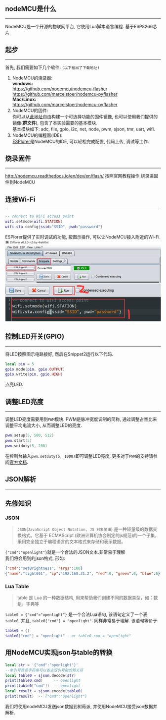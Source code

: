 ## nodeMCU是什么  
******  
NodeMCU是一个开源的物联网平台, 它使用Lua脚本语言编程. 基于ESP8266芯片.

## 起步
*****
首先, 我们需要如下几个软件: `(以下给出了下载地址)`   

1. NodeMCU的烧录器:  
**windows:**   
https://github.com/nodemcu/nodemcu-flasher
https://github.com/marcelstoer/nodemcu-pyflasher  
**Mac/Linux:**   
https://github.com/marcelstoer/nodemcu-pyflasher
2. NodeMCU的固件:  
你可以从[此地址](http://nodemcu-build.com/)自由构建一个可选择功能的固件镜像, 也可以使用我们提供的镜像(**群文件**), 包含了本实验需要的基本模块.  
基本模块如下: adc, file, gpio, i2c, net, node, pwm, sjson, tmr, uart, wifi.
3. NodeMCU的编程器(IDE):  
[ESPlorer](https://esp8266.ru/esplorer/)是NodeMCU的IDE, 可以轻松完成配置, 代码上传, 调试等工作.

## 烧录固件
**********
http://nodemcu.readthedocs.io/en/dev/en/flash/
按照官网教程操作,烧录进固件到NodeMCU

## 连接Wi-Fi
*********
```Lua
-- connect to WiFi access point
wifi.setmode(wifi.STATION)
wifi.sta.config{ssid="SSID", pwd="password"}
```
ESPlorer提供了实时调试的功能, 按图示操作, 可以让NodeMCU接入附近的Wi-Fi.
![编辑Snippets](./编辑Snippets.png)
![Wi-Fi](./wifi.png)

## 控制LED开关(GPIO)
*****************
将LED按照图示电路接好, 然后在Snippet2运行以下代码.
```Lua
local pin = 5 
gpio.mode(pin, gpio.OUTPUT)
gpio.write(pin, gpio.HIGH)
```
点亮LED.

## 调整LED亮度
****************
调整LED亮度需要用到`PWM`模块. PWM是脉冲宽度调制的简称, 通过调整占空比来调整平均电流大小, 从而调整LED的亮度.
```Lua
pwm.setup(5, 500, 512)
pwm.start(5)
pwm.setduty(5, 200)
```
在控制台输入`pwm.setduty(5, 1000)`即可调整LED亮度, 更多对于`PWM`的支持请参阅[官方文档](http://nodemcu.readthedocs.io/en/dev/en/modules/pwm/).

## JSON解析
*******************

## 先修知识
### JSON
> `JSON`(`JavaScript Object Notation, JS 对象简谱`) 是一种轻量级的数据交换格式。它基于 ECMAScript (欧洲计算机协会制定的js规范)的一个子集，采用完全独立于编程语言的文本格式来存储和表示数据。

`{"cmd":"openlight"}`就是一个合法的JSON文本.非常易于理解   
我们将会用到的json格式, 形如:
```JSON
{"cmd":"setBrightness", "args":100}
{"name":"light001", "ip":"192.168.31.2", "red":0, "green":0, "blue":0}
```
### Lua Table
>table 是 Lua 的一种数据结构, 用来帮助我们创建不同的数据类型，如：数组、字典等

`table0 = {"cmd"="openlight"}` 是一个合法Lua语句, 该语句定义了一个表`table0`, 并且, `table0["cmd"] = "openlight"`. 同样非常易于理解. 
该语句等价于:  
```Lua
table0 = {}
table0["cmd"] = "openlight" --or table0.cmd = "openlight"
```

## 用NodeMCU实现json与table的转换
```Lua
local str = '{"cmd":"openlight"}' 
--单引号表示字符串可以省去双引号前的转义符
local table0 = sjson.decode(str)
print(table0.cmd)     -- openlight
print(table0["cmd"])  -- openlight
local result = sjson.encode(table0)
print(result)  -- {"cmd":"openlight"}
```

我们将使用nodeMCU发送json数据到树莓派, 并使用NodeMCU接受json数据并解析.  